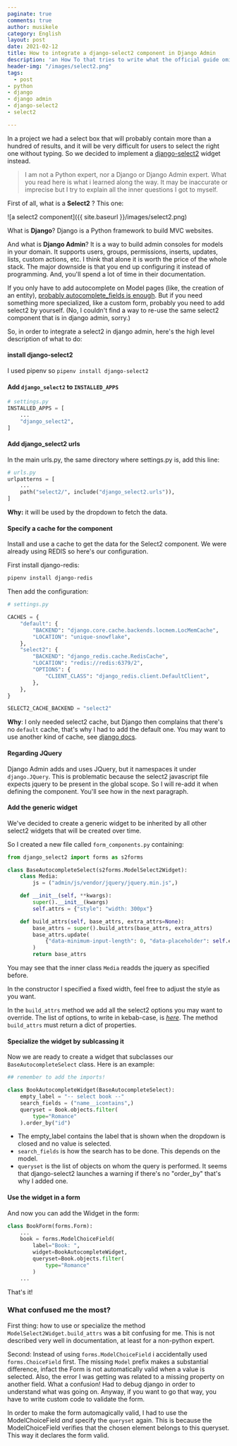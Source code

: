 ```yaml
---
paginate: true
comments: true
author: musikele
category: English
layout: post
date: 2021-02-12
title: How to integrate a django-select2 component in Django Admin
description: 'an How To that tries to write what the official guide omits '
header-img: "/images/select2.png"
tags:
  - post
- python
- django
- django admin
- django-select2
- select2

---
```

In a project we had a select box that will probably contain more than a hundred of results, and it will be very difficult for users to select the right one without typing. So we decided to implement a [django-select2](https://django-select2.readthedocs.io/en/latest/) widget instead.

> I am not a Python expert, nor a Django or Django Admin expert. What you read here is what i learned along the way. It may be inaccurate or imprecise but I try to explain all the inner questions I got to myself.

First of all, what is a **Select2** ? This one:

![a select2 component]({{ site.baseurl }}/images/select2.png)

What is **Django**? Django is a Python framework to build MVC websites.

And what is **Django Admin**? It is a way to build admin consoles for models in your domain. It supports users, groups, permissions, inserts, updates, lists, custom actions, etc. I think that alone it is worth the price of the whole stack. The major downside is that you end up configuring it instead of programming. And, you'll spend a lot of time in their documentation.

If you only have to add autocomplete on Model pages (like, the creation of an entity), [probably autocomplete_fields is enough](https://docs.djangoproject.com/en/3.1/ref/contrib/admin/#django.contrib.admin.ModelAdmin.autocomplete_fields). But if you need something more specialized, like a custom form, probably you need to add select2 by yourself. (No, I couldn't find a way to re-use the same select2 component that is in django admin, sorry.)

So, in order to integrate a select2 in django admin, here's the high level description of what to do:

#### install django-select2

I used pipenv so `pipenv install django-select2`

#### Add `django_select2` to `INSTALLED_APPS`

```python
# settings.py
INSTALLED_APPS = [
    ...
    "django_select2",
]
```

#### Add django_select2 urls

In the main urls.py, the same directory where settings.py is, add this line:

```python
# urls.py
urlpatterns = [
    ...
    path("select2/", include("django_select2.urls")),
]
```

**Why:** it will be used by the dropdown to fetch the data.

#### Specify a cache for the component

Install and use a cache to get the data for the Select2 component. We were already using REDIS so here's our configuration.

First install django-redis:

```bash
pipenv install django-redis
```

Then add the configuration:

```python
# settings.py

CACHES = {
    "default": {
        "BACKEND": "django.core.cache.backends.locmem.LocMemCache",
        "LOCATION": "unique-snowflake",
    },
    "select2": {
        "BACKEND": "django_redis.cache.RedisCache",
        "LOCATION": "redis://redis:6379/2",
        "OPTIONS": {
            "CLIENT_CLASS": "django_redis.client.DefaultClient",
        },
    },
}

SELECT2_CACHE_BACKEND = "select2"
```

**Why**: I only needed select2 cache, but Django then complains that there's no `default` cache, that's why I had to add the default one. You may want to use another kind of cache, see [django docs](https://docs.djangoproject.com/en/3.1/topics/cache/).

#### Regarding JQuery

Django Admin adds and uses JQuery, but it namespaces it under `django.JQuery`. This is problematic because the select2 javascript file expects jquery to be present in the global scope. So I will re-add it when defining the component. You'll see how in the next paragraph.

#### Add the generic widget

We've decided to create a generic widget to be inherited by all other select2 widgets that will be created over time.

So I created a new file called `form_components.py` containing:

```python
from django_select2 import forms as s2forms

class BaseAutocompleteSelect(s2forms.ModelSelect2Widget):
    class Media:
        js = ("admin/js/vendor/jquery/jquery.min.js",)

    def __init__(self, **kwargs):
        super().__init__(kwargs)
        self.attrs = {"style": "width: 300px"}

    def build_attrs(self, base_attrs, extra_attrs=None):
        base_attrs = super().build_attrs(base_attrs, extra_attrs)
        base_attrs.update(
            {"data-minimum-input-length": 0, "data-placeholder": self.empty_label}
        )
        return base_attrs
```

You may see that the inner class `Media` readds the jquery as specified before.

In the constructor I specified a fixed width, feel free to adjust the style as you want.

In the `build_attrs` method we add all the select2 options you may want to override. The list of options, to write in kebab-case, is [_here_](https://select2.org/configuration/options-api). The method `build_attrs` must return a dict of properties.

#### Specialize the widget by sublcassing it

Now we are ready to create a widget that subclasses our `BaseAutocompleteSelect` class. Here is an example:

```python
## remember to add the imports!

class BookAutocompleteWidget(BaseAutocompleteSelect):
    empty_label = "-- select book --"
    search_fields = ("name__icontains",)
    queryset = Book.objects.filter(
        type="Romance"
    ).order_by("id")
```

* The empty_label contains the label that is shown when the dropdown is closed and no value is selected.
* `search_fields` is how the search has to be done. This depends on the model.
* `queryset` is the list of objects on whom the query is performed. It seems that django-select2 launches a warning if there's no "order_by" that's why I added one.

#### Use the widget in a form

And now you can add the Widget in the form:

```python
class BookForm(forms.Form): 
    ...
    book = forms.ModelChoiceField(
        label="Book: ",
        widget=BookAutocompleteWidget,
        queryset=Book.objects.filter(
            type="Romance"
        )
    ...
```

That's it!

### What confused me the most?

First thing: how to use or specialize the method `ModelSelect2Widget.build_attrs` was a bit confusing for me. This is not described very well in documentation, at least for a non-python expert.

Second: Instead of using `forms.ModelChoiceField` i accidentally used `forms.ChoiceField` first. The missing `Model` prefix makes a substantial difference, infact the Form is not automatically valid when a value is selected. Also, the error I was getting was related to a missing property on another field. What a confusion! Had to debug django in order to understand what was going on. Anyway, if you want to go that way, you have to write custom code to validate the form.

In order to make the form automagically valid, I had to use the ModelChoiceField _and_ specify the `queryset` again. This is because the ModelChoiceField verifies that the chosen element belongs to this queryset. This way it declares the form valid.